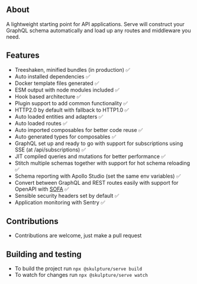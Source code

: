## About

A lightweight starting point for API applications.
Serve will construct your GraphQL schema automatically and load up any routes and middleware you need.

## Features

- Treeshaken, minified bundles (in production) ✅
- Auto installed dependencies ✅
- Docker template files generated ✅
- ESM output with node modules included ✅
- Hook based architecture ✅
- Plugin support to add common functionality ✅
- HTTP2.0 by default with fallback to HTTP1.0 ✅
- Auto loaded entities and adapters ✅
- Auto loaded routes ✅
- Auto imported composables for better code reuse ✅
- Auto generated types for composables ✅
- GraphQL set up and ready to go with support for subscriptions using SSE (at /api/subscriptions) ✅
- JIT compiled queries and mutations for better performance ✅
- Stitch multiple schemas together with support for hot schema reloading ✅
- Schema reporting with Apollo Studio (set the same env variables) ✅
- Convert between GraphQL and REST routes easily with support for OpenAPI with [SOFA](https://github.com/Urigo/SOFA) ✅
- Sensible security headers set by default ✅
- Application monitoring with Sentry ✅

## Contributions

- Contributions are welcome, just make a pull request

## Building and testing

- To build the project run `npx @skulpture/serve build`
- To watch for changes run `npx @skulpture/serve watch`
